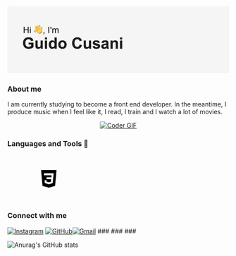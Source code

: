 <img src="https://github.com/gducsn/gducsn/blob/main/header/05.png?raw=true" alt="">

<h3 align="left">About me</h3>
I am currently studying to become a front end developer. In the meantime, I produce music when I feel like it, I read, I train and I watch a lot of movies.

<p align="center">
    <a href="#"><img src="https://media.giphy.com/media/SWoSkN6DxTszqIKEqv/giphy.gif" alt="Coder GIF" width="500"
            height="400"></a>
</p>

<h3>Languages and Tools &#128296</h3>

<p align="left" style="margin: 40px;">
    <img style="width: 40px; margin: 10px;"
        src="https://raw.githubusercontent.com/simple-icons/simple-icons/47e4a69724ab28b4bb77e2a369505d8ddd69a07b/icons/html5.svg"
        alt="">
    </img>
    <img style="width: 40px; margin: 10px;"
        src="https://raw.githubusercontent.com/simple-icons/simple-icons/47e4a69724ab28b4bb77e2a369505d8ddd69a07b/icons/css3.svg"
        alt="">
    </img>
    <img style="width: 40px; margin: 10px;"
        src="https://raw.githubusercontent.com/simple-icons/simple-icons/47e4a69724ab28b4bb77e2a369505d8ddd69a07b/icons/javascript.svg"
        alt="">
    </img>
    <img style="width: 40px; margin: 10px;" src="https://unpkg.com/simple-icons@6.9.0/icons/visualstudio.svg" alt="">
    </img>
    <img style="width: 40px; margin: 10px;" src="https://unpkg.com/simple-icons@6.9.0/icons/github.svg" alt="">
    </img>
    <img style="width: 40px; margin: 10px;" src="https://unpkg.com/simple-icons@6.9.0/icons/adobeaftereffects.svg" alt="">
    </img>
    <img style="width: 40px; margin: 10px;" src="https://unpkg.com/simple-icons@6.9.0/icons/adobephotoshop.svg" alt="">
    </img><img style="width: 40px; margin: 10px;" src="https://unpkg.com/simple-icons@6.9.0/icons/microsoftoffice.svg" alt="">
    </img><img style="width: 40px; margin: 10px;" src="https://unpkg.com/simple-icons@6.9.0/icons/powershell.svg" alt="">
    </img><img style="width: 40px; margin: 10px;" src="https://unpkg.com/simple-icons@6.9.0/icons/abletonlive.svg" alt="">
</p>


<h3>Connect with me</h3>
 <a href="https://www.instagram.com/gducsn/"><img src="https://img.shields.io/badge/instagram-%23E4405F.svg?style=plastic&logo=instagram&logoColor=white"
            alt="Instagram" /></a> <a href="https://github.com/gducsn"><img
            src="https://img.shields.io/badge/github-%23181717.svg?style=plastic&logo=github&logoColor=white"
            alt="GitHub" /></a><a href="mailto:gducsngmail.com"><img img
            src="https://img.shields.io/badge/gmail-%23EA4335.svg?style=plastic&logo=gmail&logoColor=white"
            alt="Gmail" /></a>
###
###
###


![Anurag's GitHub stats](https://github-readme-stats.vercel.app/api?username=gducsn&show_icons=true&theme=dark)
###



